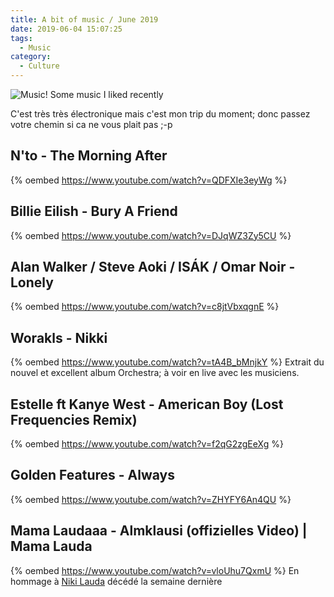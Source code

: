 ```yaml
---
title: A bit of music / June 2019
date: 2019-06-04 15:07:25
tags:
  - Music
category:
  - Culture
---
```

![Music!][gmusic]
Some music I liked recently 

<!-- more --> 

C'est très très électronique mais c'est mon trip du moment; donc passez votre chemin si ca ne vous plait pas ;-p

## N'to - The Morning After 
{% oembed https://www.youtube.com/watch?v=QDFXIe3eyWg %}

## Billie Eilish - Bury A Friend 
{% oembed https://www.youtube.com/watch?v=DJqWZ3Zy5CU %}

## Alan Walker / Steve Aoki / ISÁK / Omar Noir - Lonely 
{% oembed https://www.youtube.com/watch?v=c8jtVbxqgnE %}

## Worakls - Nikki
{% oembed https://www.youtube.com/watch?v=tA4B_bMnjkY %}
Extrait du nouvel et excellent album Orchestra; à voir en live avec les musiciens. 

## Estelle ft Kanye West - American Boy (Lost Frequencies Remix)
{% oembed https://www.youtube.com/watch?v=f2qG2zgEeXg %}

## Golden Features - Always
{% oembed https://www.youtube.com/watch?v=ZHYFY6An4QU %}

## Mama Laudaaa - Almklausi (offizielles Video) | Mama Lauda
{% oembed https://www.youtube.com/watch?v=vloUhu7QxmU %}
En hommage à [Niki Lauda][1] décédé la semaine dernière 


[gmusic]: https://i.imgur.com/LOK1J7p.jpg
[1]: https://en.wikipedia.org/wiki/Niki_Lauda
